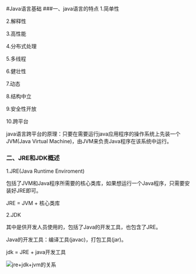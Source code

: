 #Java语言基础
###一、java语言的特点
1.简单性

2.解释性

3.高性能

4.分布式处理

5.多线程

6.健壮性

7.动态

8.结构中立

9.安全性开放

10.跨平台

java语言跨平台的原理：只要在需要运行java应用程序的操作系统上先装一个JVM(Java Virtual Machine)，由JVM来负责Java程序在该系统中运行。

### 二、JRE和JDK概述

1.JRE(Java Runtime Enviroment)

包括了JVM和Java程序所需要的核心类库，如果想运行一个Java程序，只需要安装好JRE即可。

JRE = JVM + 核心类库

2.JDK

其中是供开发人员使用的，包括了Java的开发工具，也包含了JRE。

Java的开发工具：编译工具(javac)，打包工具(jar)。

jdk = JRE + java开发工具

![jre+jdk+jvm的关系](/Users/wangjun/Desktop/git/Java学习/java基础/day1/jre+jdk+jvm.png)